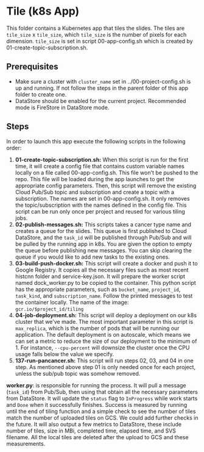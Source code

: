 # Tile (k8s App)
This folder contains a Kubernetes app that tiles the slides. The tiles are `tile_size` x `tile_size`, which `tile_size` is the number of pixels for each dimension. `tile_size` is set in script 00-app-config.sh which is created by 01-create-topic-subscription.sh.

## Prerequisites
* Make sure a cluster with `cluster_name` set in ../00-project-config.sh is up and running. If not follow the steps in the parent folder of this app folder to create one.
* DataStore should be enabled for the current project. Recommended mode is FireStore in DataStore mode.

## Steps
In order to launch this app execute the following scripts in the following order:

1. **01-create-topic-subscription.sh:** When this script is run for the first time, it will create a config file that contains custom variable names locally on a file called 00-app-config.sh. This file won't be pushed to the repo. This file will be loaded during the app launches to get the appropriate config parameters. Then, this script will remove the existing Cloud Pub/Sub topic and subscription and create a topic with a subscription. The names are set in 00-app-config.sh. It only removes the topic/subscription with the names defined in the config file. This script can be run only once per project and reused for various tiling jobs.
2. **02-publish-messages.sh:** This scripts takes a cancer type name and creates a queue for the slides. This queue is first published to Cloud DataStore, and the `task_id` will be published through Pub/Sub and will be pulled by the running app in k8s. You are given the option to empty the queue before publishing new messages. You can skip clearing the queue if you would like to add new tasks to the existing ones.
3. **03-build-push-docker.sh:** This script will create a docker and push it to Google Registry. It copies all the necessary files such as most recent histcnn folder and service-key.json. It will prepare the worker script named dock_worker.py to be copied to the container. This python script has the appropriate parameters, such as `bucket_name`, `project_id`, `task_kind`, and `subscription_name`. Follow the printed messages to test the container locally. The name of the image: `gcr.io/$project_id/tiling`
4. **04-job-deployment.sh:** This script will deploy a deployment on our k8s cluster that we've made. The most important parameter in this script is `max_replica`, which is the number of pods that will be running our application. The default deployment is on autoscale, which means we can set a metric to reduce the size of our deployment to the minimum of 1. For instance, `--cpu-percent` will downsize the cluster once the CPU usage falls below the value we specify.
5. **137-run-pancancer.sh:** This script will run steps 02, 03, and 04 in one step. As mentioned above step 01 is only needed once for each project, unless the sub/pub topic was somehow removed.

**worker.py**: is responsible for running the process. It will pull a message (`task_id`) from Pub/Sub, then using that obtain all the necessary parameters from DataStore. It will update the `status` flag to `InProgress` while work starts and `Done` when it successfully finishes. Success is measured by running until the end of tiling function and a simple check to see the number of tiles match the number of uploaded tiles on GCS. We could add further checks in the future. It will also output a few metrics to DataStore, these include number of tiles, size in MBi, completed time, elapsed time, and SVS filename. All the local tiles are deleted after the upload to GCS and these measurements.
